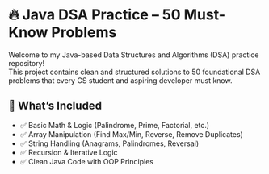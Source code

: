 # 🔥 Java DSA Practice – 50 Must-Know Problems

Welcome to my Java-based Data Structures and Algorithms (DSA) practice repository!  
This project contains clean and structured solutions to 50 foundational DSA problems that every CS student and aspiring developer must know.

## 🧠 What’s Included

- ✅ Basic Math & Logic (Palindrome, Prime, Factorial, etc.)
- ✅ Array Manipulation (Find Max/Min, Reverse, Remove Duplicates)
- ✅ String Handling (Anagrams, Palindromes, Reversal)
- ✅ Recursion & Iterative Logic
- ✅ Clean Java Code with OOP Principles
